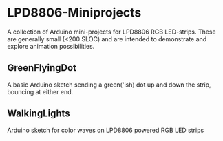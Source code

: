 LPD8806-Miniprojects
====================

A collection of Arduino mini-projects for LPD8806 RGB LED-strips. These are generally small (&lt;200 SLOC) and are intended to demonstrate and explore animation possibilities.

GreenFlyingDot
--------------

A basic Arduino sketch sending a green('ish) dot up and down the strip, bouncing at either end.


WalkingLights
-------------

Arduino sketch for color waves on LPD8806 powered RGB LED strips
